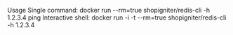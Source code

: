 Usage
Single command:
docker run --rm=true shopigniter/redis-cli -h 1.2.3.4 ping
Interactive shell:
docker run -i -t --rm=true shopigniter/redis-cli -h 1.2.3.4